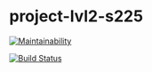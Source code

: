 # project-lvl2-s225

[![Maintainability](https://api.codeclimate.com/v1/badges/91c7233a1c81b8cb4da4/maintainability)](https://codeclimate.com/github/konstsem/project-lvl2-s225/maintainability)

[![Build Status](https://travis-ci.org/konstsem/project-lvl2-s225.svg?branch=master)](https://travis-ci.org/konstsem/project-lvl2-s225)
